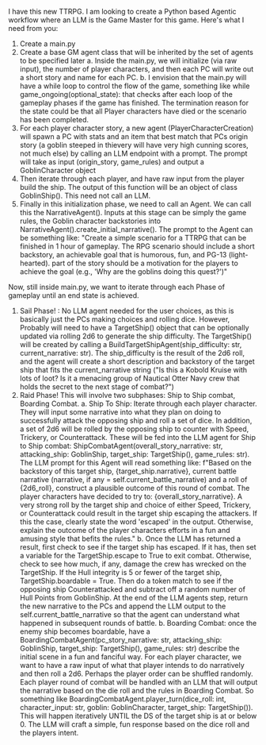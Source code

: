 I have this new TTRPG. I am looking to create a Python based Agentic workflow where an LLM is the Game Master for this game. Here's what I need from you:

1. Create a main.py
2. Create a base GM agent class that will be inherited by the set of agents to be specified later
a. Inside the main.py, we will initialize (via raw input), the number of player characters, and then each PC will write out a short story and name for each PC. 
b. I envision that the main.py will have a while loop to control the flow of the game, something like while game_ongoing(optional_state): that checks after each loop of the gameplay phases if the game has finished. The termination reason for the state could be that all Player characters have died or the scenario has been completed.
3. For each player character story, a new agent (PlayerCharacterCreation) will spawn a PC with stats and an item that best match that PCs origin story (a goblin steeped in thievery will have very high cunning scores, not much else) by calling an LLM endpoint with a prompt. The prompt will take as input (origin_story, game_rules) and output a GoblinCharacter object 
4. Then iterate through each player, and have raw input from the player build the ship. The output of this function will be an object of class GoblinShip(). This need not call an LLM.
5. Finally in this initialization phase, we need to call an Agent. We can call this the NarrativeAgent(). Inputs at this stage can be simply the game rules, the Goblin character backstories into NarrativeAgent().create_initial_narrative(). The prompt to the Agent can be something like: "Create a simple scenario for a TTRPG that can be finished in 1 hour of gameplay. The RPG scenario should include a short backstory, an achievable goal that is humorous, fun, and PG-13 (light-hearted). part of the story should be a motivation for the players to achieve the goal (e.g., 'Why are the goblins doing this quest?')"

Now, still inside main.py, we want to iterate through each Phase of gameplay until an end state is achieved.
1. Sail Phase!  : No LLM agent needed for the user choices, as this is basically just the PCs making choices and rolling dice.  However, Probably will need to have a TargetShip() object that can be optionally updated via rolling 2d6 to generate the ship difficulty. The TargetShip() will be created by calling a BuildTargetShipAgent(ship_difficulty: str, current_narrative: str). The ship_difficulty is the result of the 2d6 roll, and the agent will create a short description and backstory of the target ship that fits the current_narrative string ("Is this a Kobold Kruise with lots of loot? Is it a menacing group of Nautical Otter Navy crew that holds the secret to the next stage of combat?")
2. Raid Phase! This will involve two subphases: Ship to Ship combat, Boarding Combat.
a. Ship To Ship: Iterate through each player character. They will input some narrative into what they plan on doing to successfully attack the opposing ship and roll a set of dice. In addition, a set of 2d6 will be rolled by the opposing ship to counter with Speed, Trickery, or Counterattack. These will be fed into the LLM agent for Ship to Ship combat: ShipCombatAgent(overall_story_narrative: str, attacking_ship: GoblinShip, target_ship: TargetShip(), game_rules: str). The LLM prompt for this Agent will read something like: f"Based on the backstory of this target ship, {target_ship.narrative}, current battle narrative (narrative, if any = self.current_battle_narrative) and a roll of {2d6_roll}, construct a plausible outcome of this round of combat. The player characters have decided to try to: {overall_story_narrative}. A very strong roll by the target ship and choice of either Speed, Trickery, or Counterattack could result in the target ship escaping the attackers. If this the case, clearly state the word 'escaped' in the output. Otherwise, explain the outcome of the player characters efforts in a fun and amusing style that befits the rules."
b. Once the LLM has returned a result, first check to see if the target ship has escaped. If it has, then set a variable for the TargetShip.escape to True to exit combat. Otherwise, check to see how much, if any, damage the crew has wrecked on the TargetShip. If the Hull integrity is 5 or fewer of the target ship, TargetShip.boardable = True. Then do a token match to see if the opposing ship Counterattacked and subtract off a random number of Hull Points from GoblinShip. At the end of the LLM agents step, return the new narrative to the PCs and append the LLM output to the self.current_battle_narrative so that the agent can understand what happened in subsequent rounds of battle.
b. Boarding Combat: once the enemy ship becomes boardable, have a BoardingCombatAgent(pc_story_narrative: str, attacking_ship: GoblinShip, target_ship: TargetShip(), game_rules: str) describe the initial scene in a fun and fanciful way. For each player character, we want to have a raw input of what that player intends to do narratively and then roll a 2d6. Perhaps the player order can be shuffled randomly. Each player round of combat will be handled with an LLM that will output the narrative based on the die roll and the rules in Boarding Combat. So something like BoardingCombatAgent.player_turn(dice_roll: int, character_input: str, goblin: GoblinCharacter,  target_ship: TargetShip()). This will happen iteratively UNTIL the DS of the target ship is at or below 0. The LLM will craft a simple, fun response based on the dice roll and the players intent.